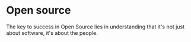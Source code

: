 # Open source
The key to success in Open Source lies in understanding that it's not just about software, it's about the people.